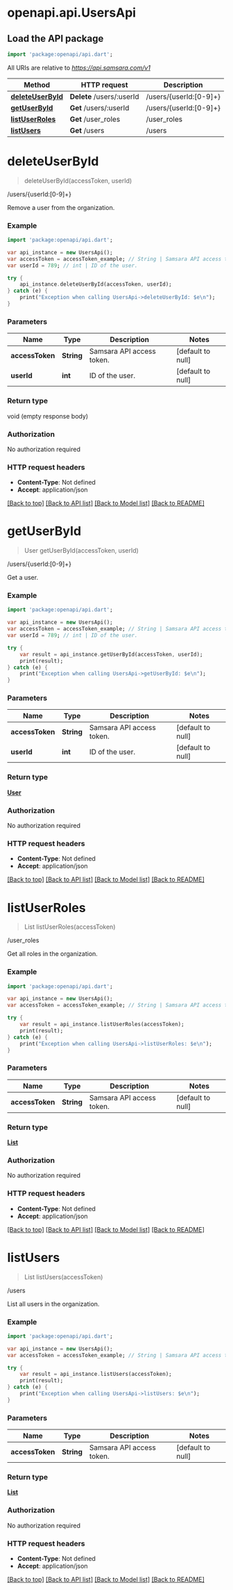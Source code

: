 # openapi.api.UsersApi

## Load the API package
```dart
import 'package:openapi/api.dart';
```

All URIs are relative to *https://api.samsara.com/v1*

Method | HTTP request | Description
------------- | ------------- | -------------
[**deleteUserById**](UsersApi.md#deleteUserById) | **Delete** /users/:userId | /users/{userId:[0-9]+}
[**getUserById**](UsersApi.md#getUserById) | **Get** /users/:userId | /users/{userId:[0-9]+}
[**listUserRoles**](UsersApi.md#listUserRoles) | **Get** /user_roles | /user_roles
[**listUsers**](UsersApi.md#listUsers) | **Get** /users | /users


# **deleteUserById**
> deleteUserById(accessToken, userId)

/users/{userId:[0-9]+}

Remove a user from the organization.

### Example 
```dart
import 'package:openapi/api.dart';

var api_instance = new UsersApi();
var accessToken = accessToken_example; // String | Samsara API access token.
var userId = 789; // int | ID of the user.

try { 
    api_instance.deleteUserById(accessToken, userId);
} catch (e) {
    print("Exception when calling UsersApi->deleteUserById: $e\n");
}
```

### Parameters

Name | Type | Description  | Notes
------------- | ------------- | ------------- | -------------
 **accessToken** | **String**| Samsara API access token. | [default to null]
 **userId** | **int**| ID of the user. | [default to null]

### Return type

void (empty response body)

### Authorization

No authorization required

### HTTP request headers

 - **Content-Type**: Not defined
 - **Accept**: application/json

[[Back to top]](#) [[Back to API list]](../README.md#documentation-for-api-endpoints) [[Back to Model list]](../README.md#documentation-for-models) [[Back to README]](../README.md)

# **getUserById**
> User getUserById(accessToken, userId)

/users/{userId:[0-9]+}

Get a user.

### Example 
```dart
import 'package:openapi/api.dart';

var api_instance = new UsersApi();
var accessToken = accessToken_example; // String | Samsara API access token.
var userId = 789; // int | ID of the user.

try { 
    var result = api_instance.getUserById(accessToken, userId);
    print(result);
} catch (e) {
    print("Exception when calling UsersApi->getUserById: $e\n");
}
```

### Parameters

Name | Type | Description  | Notes
------------- | ------------- | ------------- | -------------
 **accessToken** | **String**| Samsara API access token. | [default to null]
 **userId** | **int**| ID of the user. | [default to null]

### Return type

[**User**](User.md)

### Authorization

No authorization required

### HTTP request headers

 - **Content-Type**: Not defined
 - **Accept**: application/json

[[Back to top]](#) [[Back to API list]](../README.md#documentation-for-api-endpoints) [[Back to Model list]](../README.md#documentation-for-models) [[Back to README]](../README.md)

# **listUserRoles**
> List<UserRole> listUserRoles(accessToken)

/user_roles

Get all roles in the organization.

### Example 
```dart
import 'package:openapi/api.dart';

var api_instance = new UsersApi();
var accessToken = accessToken_example; // String | Samsara API access token.

try { 
    var result = api_instance.listUserRoles(accessToken);
    print(result);
} catch (e) {
    print("Exception when calling UsersApi->listUserRoles: $e\n");
}
```

### Parameters

Name | Type | Description  | Notes
------------- | ------------- | ------------- | -------------
 **accessToken** | **String**| Samsara API access token. | [default to null]

### Return type

[**List<UserRole>**](UserRole.md)

### Authorization

No authorization required

### HTTP request headers

 - **Content-Type**: Not defined
 - **Accept**: application/json

[[Back to top]](#) [[Back to API list]](../README.md#documentation-for-api-endpoints) [[Back to Model list]](../README.md#documentation-for-models) [[Back to README]](../README.md)

# **listUsers**
> List<User> listUsers(accessToken)

/users

List all users in the organization.

### Example 
```dart
import 'package:openapi/api.dart';

var api_instance = new UsersApi();
var accessToken = accessToken_example; // String | Samsara API access token.

try { 
    var result = api_instance.listUsers(accessToken);
    print(result);
} catch (e) {
    print("Exception when calling UsersApi->listUsers: $e\n");
}
```

### Parameters

Name | Type | Description  | Notes
------------- | ------------- | ------------- | -------------
 **accessToken** | **String**| Samsara API access token. | [default to null]

### Return type

[**List<User>**](User.md)

### Authorization

No authorization required

### HTTP request headers

 - **Content-Type**: Not defined
 - **Accept**: application/json

[[Back to top]](#) [[Back to API list]](../README.md#documentation-for-api-endpoints) [[Back to Model list]](../README.md#documentation-for-models) [[Back to README]](../README.md)

